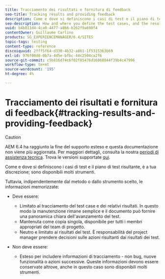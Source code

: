 ```yaml
---
title: Tracciamento dei risultati e fornitura di feedback
seo-title: Tracking results and providing feedback
description: Come e dove si definiscono i casi di test e il piano di test risultante, è a tua discrezione
seo-description: How and where you define the test cases, and the resulting test plan, is at your own discretion
uuid: b4b811d4-4ca0-4477-a866-b262f9a698f4
contentOwner: Guillaume Carlino
products: SG_EXPERIENCEMANAGER/6.4/SITES
topic-tags: testing
content-type: reference
discoiquuid: 2fff5f64-d330-4b32-a861-1f5315363b69
exl-id: 976f00d0-0b7a-4d5e-bfbc-44c2504ca2f6
source-git-commit: c5b816d74c6f02f85476d16868844f39b4c47996
workflow-type: tm+mt
source-wordcount: '195'
ht-degree: 4%

---
```


# Tracciamento dei risultati e fornitura di feedback{#tracking-results-and-providing-feedback}

>[!CAUTION]
>
>AEM 6.4 ha raggiunto la fine del supporto esteso e questa documentazione non viene più aggiornata. Per maggiori dettagli, consulta la nostra [periodi di assistenza tecnica](https://helpx.adobe.com/it/support/programs/eol-matrix.html). Trova le versioni supportate [qui](https://experienceleague.adobe.com/docs/).

Come e dove si definiscono i casi di test e il piano di test risultante, è a tua discrezione; sono disponibili molti strumenti.

Tuttavia, indipendentemente dal metodo o dallo strumento scelto, le informazioni memorizzate:

* Deve essere:

   * Limitato al tracciamento del test case e dei relativi risultati. In questo modo la manutenzione rimane semplice e il documento può fornire una panoramica chiara dell&#39;avanzamento del test.
   * Mantenuta come copia singola, disponibile per tutti i membri appropriati del team di progetto.
   * Neutro e limitato ai risultati del test. È responsabilità del project manager prendere decisioni sulle azioni risultanti dai risultati dei test.

* Non deve essere:

   * Esteso per includere informazioni di tracciamento - non bug, nuove funzionalità o azioni successive. Queste informazioni devono essere conservate altrove, anche in questo caso sono disponibili molti strumenti.

